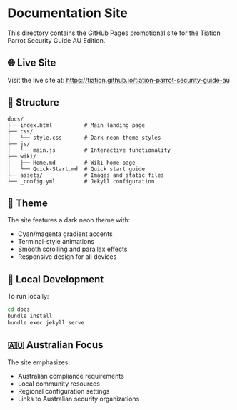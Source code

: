# Documentation Site

This directory contains the GitHub Pages promotional site for the Tiation Parrot Security Guide AU Edition.

## 🌐 Live Site

Visit the live site at: https://tiation.github.io/tiation-parrot-security-guide-au

## 📁 Structure

```
docs/
├── index.html          # Main landing page
├── css/
│   └── style.css       # Dark neon theme styles
├── js/
│   └── main.js         # Interactive functionality
├── wiki/
│   ├── Home.md         # Wiki home page
│   └── Quick-Start.md  # Quick start guide
├── assets/             # Images and static files
└── _config.yml         # Jekyll configuration
```

## 🎨 Theme

The site features a dark neon theme with:
- Cyan/magenta gradient accents
- Terminal-style animations
- Smooth scrolling and parallax effects
- Responsive design for all devices

## 🔧 Local Development

To run locally:

```bash
cd docs
bundle install
bundle exec jekyll serve
```

## 🇦🇺 Australian Focus

The site emphasizes:
- Australian compliance requirements
- Local community resources
- Regional configuration settings
- Links to Australian security organizations
